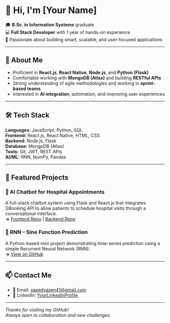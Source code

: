 # 👋 Hi, I'm [Your Name]

🎓 **B.Sc. in Information Systems** graduate  
💻 **Full Stack Developer** with 1 year of hands-on experience  
🚀 Passionate about building smart, scalable, and user-focused applications

---

## 🧠 About Me

- Proficient in **React.js**, **React Native**, **Node.js**, and **Python (Flask)**
- Comfortable working with **MongoDB (Atlas)** and building **RESTful APIs**
- Strong understanding of agile methodologies and working in **sprint-based teams**
- Interested in **AI integration**, automation, and improving user experiences

---

## 🛠️ Tech Stack

**Languages:** JavaScript, Python, SQL  
**Frontend:** React.js, React Native, HTML, CSS  
**Backend:** Node.js, Flask  
**Database:** MongoDB (Atlas)  
**Tools:** Git, JWT, REST APIs  
**AI/ML:** RNN, NumPy, Pandas

---

## 🧩 Featured Projects

### 🔹 AI Chatbot for Hospital Appointments
A full-stack chatbot system using Flask and React.js that integrates GBooking API to allow patients to schedule hospital visits through a conversational interface.  
**→** [Frontend Repo](https://github.com/SaeedYasen/TsofenFrontend) | [Backend Repo](https://github.com/SaeedYasen/TsofenBackend)

### 🔹 RNN – Sine Function Prediction
A Python-based mini project demonstrating time-series prediction using a simple Recurrent Neural Network (RNN).  
**→** [View on GitHub](https://github.com/SaeedYasen/Simple-RNN---Sine-Function-Prediction)

---

## 📫 Contact Me

- 📧 Email: saeedyasen41@gmail.com  
- 💼 LinkedIn: [YourLinkedInProfile](https://www.linkedin.com/in/saeed-yasen/)  

---

_Thanks for visiting my GitHub!_  
_Always open to collaboration and new challenges._



